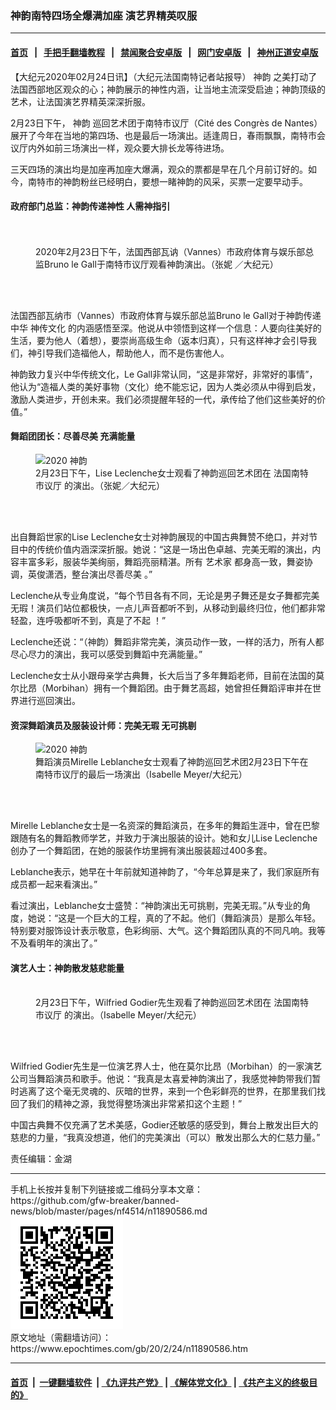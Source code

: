 ### 神韵南特四场全爆满加座 演艺界精英叹服
------------------------

#### [首页](https://github.com/gfw-breaker/banned-news/blob/master/README.md) &nbsp;&nbsp;|&nbsp;&nbsp; [手把手翻墙教程](https://github.com/gfw-breaker/guides/wiki) &nbsp;&nbsp;|&nbsp;&nbsp; [禁闻聚合安卓版](https://github.com/gfw-breaker/bn-android) &nbsp;&nbsp;|&nbsp;&nbsp; [网门安卓版](https://github.com/oGate2/oGate) &nbsp;&nbsp;|&nbsp;&nbsp; [神州正道安卓版](https://github.com/SzzdOgate/update) 



<div><p>
 【大纪元2020年02月24日讯】（大纪元法国南特记者站报导）
 <ok href="https://www.epochtimes.com/gb/tag/%E7%A5%9E%E9%9F%B5.html">
  神韵
 </ok>
 之美打动了法国西部地区观众的心；神韵展示的神性内涵，让当地主流深受启迪；神韵顶级的艺术，让法国演艺界精英深深折服。
</p>
<p>
 2月23日下午，
 <ok href="https://www.epochtimes.com/gb/tag/%E7%A5%9E%E9%9F%B5.html">
  神韵
 </ok>
 巡回艺术团于南特市议厅（Cité des Congrès de Nantes）展开了今年在当地的第四场、也是最后一场演出。适逢周日，春雨飘飘，南特市会议厅内外如前三场演出一样，观众要大排长龙等待进场。
</p>
<p>
 三天四场的演出均是加座再加座大爆满，观众的票都是早在几个月前订好的。如今，南特市的神韵粉丝已经明白，要想一睹神韵的风采，买票一定要早动手。
</p>
<h4>
 政府部门总监：神韵传递神性 人需神指引
</h4>
<figure class="wp-caption aligncenter" id="attachment_11890637" style="width: 450px">
 <ok href="http://i.epochtimes.com/assets/uploads/2020/02/200223133232100101-ss1.jpg">
  <img alt="" class="wp-image-11890637 size-medium" src="http://i.epochtimes.com/assets/uploads/2020/02/200223133232100101-ss1-450x300.jpg"/>
 </ok>
 <br/><figcaption class="wp-caption-text">
  <br/>
  2020年2月23日下午，法国西部瓦讷（Vannes）市政府体育与娱乐部总监Bruno le Gall于南特市议厅观看神韵演出。（张妮 ／大纪元）
 </figcaption><br/>
</figure><br/>
<p>
 法国西部瓦纳市（Vannes）市政府体育与娱乐部总监Bruno le Gall对于神韵传递中华
 <ok href="https://www.epochtimes.com/gb/tag/%E7%A5%9E%E4%BC%A0%E6%96%87%E5%8C%96.html">
  神传文化
 </ok>
 的内涵感悟至深。他说从中领悟到这样一个信息：人要向往美好的生活，要为他人（着想），要崇尚高级生命（返本归真），只有这样神才会引导我们，神引导我们造福他人，帮助他人，而不是伤害他人。
</p>
<p>
 神韵致力复兴中华传统文化，Le Gall非常认同，“这是非常好，非常好的事情”，他认为“造福人类的美好事物（文化）绝不能忘记，因为人类必须从中得到启发，激励人类进步，开创未来。我们必须提醒年轻的一代，承传给了他们这些美好的价值。”
</p>
<h4>
 舞蹈团团长：尽善尽美 充满能量
</h4>
<figure class="wp-caption aligncenter" id="attachment_11890501" style="width: 450px">
 <ok href="http://i.epochtimes.com/assets/uploads/2020/02/200223133223100101.jpg">
  <img alt="2020 神韵" class="wp-image-11890501 size-medium" src="http://i.epochtimes.com/assets/uploads/2020/02/200223133223100101-450x300.jpg" title="2020 神韵"/>
 </ok>
 <br/><figcaption class="wp-caption-text">
  2月23日下午，Lise Leclenche女士观看了神韵巡回艺术团在
  <ok href="https://www.epochtimes.com/gb/tag/%E6%B3%95%E5%9B%BD%E5%8D%97%E7%89%B9%E5%B8%82%E8%AE%AE%E5%8E%85.html">
   法国南特市议厅
  </ok>
  的演出。（张妮／大纪元）
 </figcaption><br/>
</figure><br/>
<p>
 出自舞蹈世家的Lise Leclenche女士对神韵展现的中国古典舞赞不绝口，并对节目中的传统价值内涵深深折服。她说：“这是一场出色卓越、完美无暇的演出，内容丰富多彩，服装华美绚丽，舞蹈亮丽精湛。所有
 <ok href="https://www.epochtimes.com/gb/tag/%E8%89%BA%E6%9C%AF%E5%AE%B6.html">
  艺术家
 </ok>
 都身高一致，舞姿协调，英俊潇洒，整台演出尽善尽美 。”
</p>
<p>
 Leclenche从专业角度说，“每个节目各有不同，无论是男子舞还是女子舞都完美无瑕！演员们站位都极快，一点儿声音都听不到，从移动到最终归位，他们都非常轻盈，连呼吸都听不到，真是了不起 ！”
</p>
<p>
 Leclenche还说：“（神韵）舞蹈非常完美，演员动作一致，一样的活力，所有人都尽心尽力的演出，我可以感受到舞蹈中充满能量。”
</p>
<p>
 Leclenche女士从小跟母亲学古典舞，长大后当了多年舞蹈老师，目前在法国的莫尔比昂（Morbihan）拥有一个舞蹈团。由于舞艺高超，她曾担任舞蹈评审并在世界进行巡回演出。
</p>
<h4>
 资深舞蹈演员及服装设计师：完美无瑕 无可挑剔
</h4>
<figure class="wp-caption aligncenter" id="attachment_11890488" style="width: 450px">
 <ok href="http://i.epochtimes.com/assets/uploads/2020/02/200223133312100101.jpg">
  <img alt="2020 神韵" class="wp-image-11890488 size-medium" src="http://i.epochtimes.com/assets/uploads/2020/02/200223133312100101-450x300.jpg" title="2020 神韵"/>
 </ok>
 <br/><figcaption class="wp-caption-text">
  舞蹈演员Mirelle Leblanche女士观看了神韵巡回艺术团2月23日下午在南特市议厅的最后一场演出（Isabelle Meyer/大纪元）
 </figcaption><br/>
</figure><br/>
<p>
 Mirelle Leblanche女士是一名资深的舞蹈演员，在多年的舞蹈生涯中，曾在巴黎跟随有名的舞蹈教师学艺，并致力于演出服装的设计。她和女儿Lise Leclenche创办了一个舞蹈团，在她的服装作坊里拥有演出服装超过400多套。
</p>
<p>
 Leblanche表示，她早在十年前就知道神韵了，“今年总算是来了，我们家庭所有成员都一起来看演出。”
</p>
<p>
 看过演出，Leblanche女士盛赞：“神韵演出无可挑剔，完美无瑕。”从专业的角度，她说：“这是一个巨大的工程，真的了不起。他们（舞蹈演员）是那么年轻。特别要对服饰设计表示敬意，色彩绚丽、大气。这个舞蹈团队真的不同凡响。我等不及看明年的演出了。”
</p>
<h4>
 演艺人士：神韵散发慈悲能量
</h4>
<figure class="wp-caption aligncenter" id="attachment_11890381" style="width: 450px">
 <ok href="http://i.epochtimes.com/assets/uploads/2020/02/200223133300100101.jpg">
  <img alt="" class="wp-image-11890381 size-medium" src="http://i.epochtimes.com/assets/uploads/2020/02/200223133300100101-450x300.jpg"/>
 </ok>
 <br/><figcaption class="wp-caption-text">
  2月23日下午，Wilfried Godier先生观看了神韵巡回艺术团在
  <ok href="https://www.epochtimes.com/gb/tag/%E6%B3%95%E5%9B%BD%E5%8D%97%E7%89%B9%E5%B8%82%E8%AE%AE%E5%8E%85.html">
   法国南特市议厅
  </ok>
  的演出。（Isabelle Meyer/大纪元）
 </figcaption><br/>
</figure><br/>
<p>
 Wilfried Godier先生是一位演艺界人士，他在莫尔比昂（Morbihan）的一家演艺公司当舞蹈演员和歌手。他说：“我真是太喜爱神韵演出了，我感觉神韵带我们暂时逃离了这个毫无灵魂的、灰暗的世界，来到一个色彩鲜亮的世界，在那里我们找回了我们的精神之源，我觉得整场演出非常紧扣这个主题！”
</p>
<p>
 中国古典舞不仅充满了艺术美感，Godier还敏感的感受到，舞台上散发出巨大的慈悲的力量，“我真没想道，他们的完美演出（可以）散发出那么大的仁慈力量。”
</p>
<p>
 责任编辑：金湖
</p>
</div>
<hr/>
手机上长按并复制下列链接或二维码分享本文章：<br/>
https://github.com/gfw-breaker/banned-news/blob/master/pages/nf4514/n11890586.md <br/>
<a href='https://github.com/gfw-breaker/banned-news/blob/master/pages/nf4514/n11890586.md'><img src='https://github.com/gfw-breaker/banned-news/blob/master/pages/nf4514/n11890586.md.png'/></a> <br/>
原文地址（需翻墙访问）：https://www.epochtimes.com/gb/20/2/24/n11890586.htm


------------------------
#### [首页](https://github.com/gfw-breaker/banned-news/blob/master/README.md) &nbsp;|&nbsp; [一键翻墙软件](https://github.com/gfw-breaker/nogfw/blob/master/README.md) &nbsp;| [《九评共产党》](https://github.com/gfw-breaker/9ping.md/blob/master/README.md#九评之一评共产党是什么) | [《解体党文化》](https://github.com/gfw-breaker/jtdwh.md/blob/master/README.md) | [《共产主义的终极目的》](https://github.com/gfw-breaker/gczydzjmd.md/blob/master/README.md)


<img src='http://gfw-breaker.win/banned-news/pages/nf4514/n11890586.md' width='0px' height='0px'/>